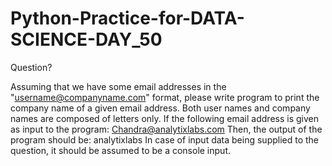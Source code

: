 # Python-Practice-for-DATA-SCIENCE-DAY_50
Question?

Assuming that we have some email addresses in the "username@companyname.com" format, please write program to print the company name of a given email address. Both user names and company names are composed of letters only. 
If the following email address is given as input to the program: Chandra@analytixlabs.com 
Then, the output of the program should be: analytixlabs In case of input data being supplied to the question, it should be assumed to be a console input.
